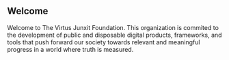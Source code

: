 ## Welcome

Welcome to The Virtus Junxit Foundation. This organization is commited to the development of public and disposable digital products, frameworks, and tools that push forward our society towards relevant and meaningful progress in a world where truth is measured.
